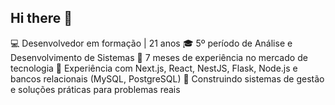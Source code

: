## Hi there 👋

💻 Desenvolvedor em formação | 21 anos
🎓 5º período de Análise e Desenvolvimento de Sistemas
🚀 7 meses de experiência no mercado de tecnologia
📌 Experiência com Next.js, React, NestJS, Flask, Node.js e bancos relacionais (MySQL, PostgreSQL)
🌱 Construindo sistemas de gestão e soluções práticas para problemas reais
